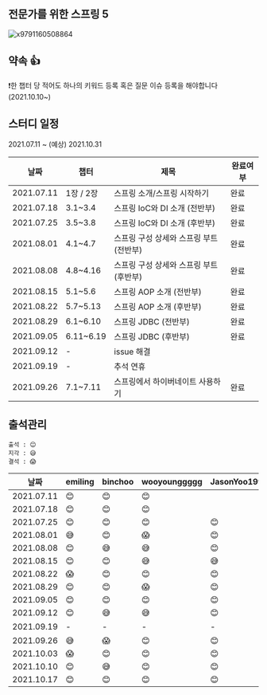 
## 전문가를 위한 스프링 5
![x9791160508864](https://user-images.githubusercontent.com/30731518/124165716-159a6680-dadd-11eb-9d01-16bc609f11bd.jpg)

## 약속 👍
❗한 챕터 당 적어도 하나의 키워드 등록 혹은 질문 이슈 등록을 해야합니다 (2021.10.10~) 

## 스터디 일정
2021.07.11 ~ (예상) 2021.10.31

|날짜|챕터|제목|완료여부|
|------|---|---|---|
|2021.07.11|1장 / 2장|스프링 소개/스프링 시작하기|완료|
|2021.07.18|3.1~3.4|스프링 IoC와 DI 소개 (전반부)|완료|
|2021.07.25|3.5~3.8|스프링 IoC와 DI 소개 (후반부)|완료|
|2021.08.01|4.1~4.7|스프링 구성 상세와 스프링 부트 (전반부)|완료|
|2021.08.08|4.8~4.16|스프링 구성 상세와 스프링 부트 (후반부)|완료|
|2021.08.15|5.1~5.6|스프링 AOP 소개 (전반부)|완료|
|2021.08.22|5.7~5.13|스프링 AOP 소개 (후반부)|완료|
|2021.08.29|6.1~6.10|스프링 JDBC (전반부)|완료|
|2021.09.05|6.11~6.19|스프링 JDBC (후반부)|완료|
|2021.09.12|-|issue 해결||
|2021.09.19|-|추석 연휴||
|2021.09.26|7.1~7.11|스프링에서 하이버네이트 사용하기|완료|


## 출석관리

```
출석 : 😊
지각 : 😅
결석 : 😱
```

|날짜|emiling|binchoo|wooyounggggg|JasonYoo1995|서기|
|------|---|---|---|---|---|
|2021.07.11|😊|😊|😊||@emiling|
|2021.07.18|😊|😊|😊||@wooyounggggg|
|2021.07.25|😊|😊|😊|😊|@binchoo|
|2021.08.01|😅|😊|😱|😊|@JasonYoo1995|
|2021.08.08|😊|😅|😅|😊|@emiling|
|2021.08.15|😊|😊|😅|😅|@binchoo|
|2021.08.22|😱|😊|😊|😊|@wooyounggggg|
|2021.08.29|😊|😊|😱|😊|@JasonYoo1995|
|2021.09.05|😊|😊|😊|😊|@emiling|
|2021.09.12|😊|😅|😅|😊|@wooyoungggg|
|2021.09.19|-|-|-|-|휴일|
|2021.09.26|😅|😱|😊|😊|@binchoo|
|2021.10.03|😱|😊|😊|😊|@JasonYoo1995|
|2021.10.10|😊|😅|😊|😊||
|2021.10.17|😊|😊|😊|😊||
